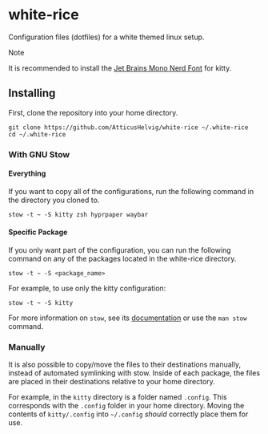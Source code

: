 # white-rice
Configuration files (dotfiles) for a white themed linux setup.

> [!NOTE]
> It is recommended to install the [Jet Brains Mono Nerd Font](https://www.nerdfonts.com/) for kitty.

## Installing

First, clone the repository into your home directory.
```
git clone https://github.com/AtticusHelvig/white-rice ~/.white-rice
cd ~/.white-rice
```

### With GNU Stow

#### Everything

If you want to copy all of the configurations, run the following command in the directory you cloned to.
```
stow -t ~ -S kitty zsh hyprpaper waybar
```

#### Specific Package

If you only want part of the configuration, you can run the following command on any of the packages located in the white-rice directory.
```
stow -t ~ -S <package_name>
```
For example, to use only the kitty configuration:
```
stow -t ~ -S kitty
```

For more information on `stow`, see its [documentation](https://www.gnu.org/software/stow/manual/stow.html) or use the `man stow` command.

### Manually

It is also possible to copy/move the files to their destinations manually, instead of automated symlinking with stow. Inside of each package, the files are placed in their destinations relative to your home directory.

For example, in the `kitty` directory is a folder named `.config`. This corresponds with the `.config` folder in your home directory. Moving the contents of `kitty/.config` into `~/.config` *should* correctly place them for use.
